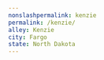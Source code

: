 ```yaml
---
﻿nonslashpermalink: kenzie
permalink: /kenzie/
alley: Kenzie
city: Fargo
state: North Dakota
---
```

